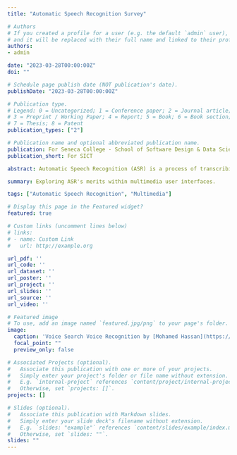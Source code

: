 ```yaml
---
title: "Automatic Speech Recognition Survey"

# Authors
# If you created a profile for a user (e.g. the default `admin` user), write the username (folder name) here 
# and it will be replaced with their full name and linked to their profile.
authors:
- admin

date: "2023-03-28T00:00:00Z"
doi: ""

# Schedule page publish date (NOT publication's date).
publishDate: "2023-03-28T00:00:00Z"

# Publication type.
# Legend: 0 = Uncategorized; 1 = Conference paper; 2 = Journal article;
# 3 = Preprint / Working Paper; 4 = Report; 5 = Book; 6 = Book section;
# 7 = Thesis; 8 = Patent
publication_types: ["2"]

# Publication name and optional abbreviated publication name.
publication: For Seneca College - School of Software Design & Data Science
publication_short: For SICT

abstract: Automatic Speech Recognition (ASR) is a process of transcribing speech similar to the job of human transcribers. ASR is a multi-purpose technology and, as such, is a very dense topic. Due to its multitude of utilities, ASR caught the attention of technical experts with a diverse set of backgrounds. Computer scientists, medical specialists, education planners etc., are all actively researching with many simultaneous ongoing projects to improve the usability of multimedia user interfaces. Specifically, the primary motivation behind all these research initiatives is maximizing accessibility for disabled users. This survey delves into moderate detail about some of the incentives in numerous fields.

summary: Exploring ASR's merits within multimedia user interfaces.

tags: ["Automatic Speech Recognition", "Multimedia"]

# Display this page in the Featured widget?
featured: true

# Custom links (uncomment lines below)
# links:
# - name: Custom Link
#   url: http://example.org

url_pdf: ''
url_code: ''
url_dataset: ''
url_poster: ''
url_project: ''
url_slides: ''
url_source: ''
url_video: ''

# Featured image
# To use, add an image named `featured.jpg/png` to your page's folder. 
image:
  caption: 'Voice Search Voice Recognition by [Mohamed Hassan](https://pixabay.com/users/mohamed_hassan-5229782/?utm_source=link-attribution&amp;utm_medium=referral&amp;utm_campaign=image&amp;utm_content=7620463) from [Pixabay](https://pixabay.com//?utm_source=link-attribution&amp;utm_medium=referral&amp;utm_campaign=image&amp;utm_content=7620463)'
  focal_point: ""
  preview_only: false

# Associated Projects (optional).
#   Associate this publication with one or more of your projects.
#   Simply enter your project's folder or file name without extension.
#   E.g. `internal-project` references `content/project/internal-project/index.md`.
#   Otherwise, set `projects: []`.
projects: []

# Slides (optional).
#   Associate this publication with Markdown slides.
#   Simply enter your slide deck's filename without extension.
#   E.g. `slides: "example"` references `content/slides/example/index.md`.
#   Otherwise, set `slides: ""`.
slides: ""
---
```

